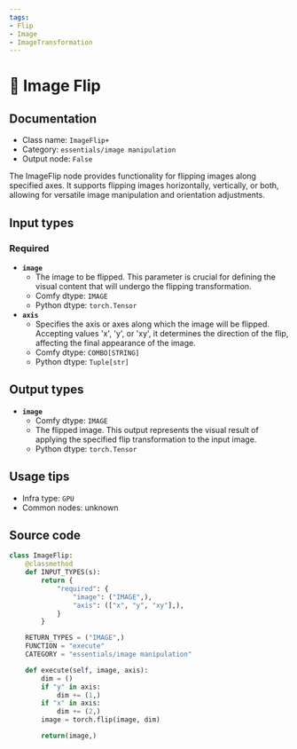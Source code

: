 ```yaml
---
tags:
- Flip
- Image
- ImageTransformation
---
```


# 🔧 Image Flip
## Documentation
- Class name: `ImageFlip+`
- Category: `essentials/image manipulation`
- Output node: `False`

The ImageFlip node provides functionality for flipping images along specified axes. It supports flipping images horizontally, vertically, or both, allowing for versatile image manipulation and orientation adjustments.
## Input types
### Required
- **`image`**
    - The image to be flipped. This parameter is crucial for defining the visual content that will undergo the flipping transformation.
    - Comfy dtype: `IMAGE`
    - Python dtype: `torch.Tensor`
- **`axis`**
    - Specifies the axis or axes along which the image will be flipped. Accepting values 'x', 'y', or 'xy', it determines the direction of the flip, affecting the final appearance of the image.
    - Comfy dtype: `COMBO[STRING]`
    - Python dtype: `Tuple[str]`
## Output types
- **`image`**
    - Comfy dtype: `IMAGE`
    - The flipped image. This output represents the visual result of applying the specified flip transformation to the input image.
    - Python dtype: `torch.Tensor`
## Usage tips
- Infra type: `GPU`
- Common nodes: unknown


## Source code
```python
class ImageFlip:
    @classmethod
    def INPUT_TYPES(s):
        return {
            "required": {
                "image": ("IMAGE",),
                "axis": (["x", "y", "xy"],),
            }
        }

    RETURN_TYPES = ("IMAGE",)
    FUNCTION = "execute"
    CATEGORY = "essentials/image manipulation"

    def execute(self, image, axis):
        dim = ()
        if "y" in axis:
            dim += (1,)
        if "x" in axis:
            dim += (2,)
        image = torch.flip(image, dim)

        return(image,)

```
